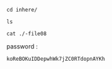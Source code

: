 ```
cd inhere/
```
```
ls 
```
```
cat ./-file08
```

password : 
```
koReBOKuIDDepwhWk7jZC0RTdopnAYKh
```

